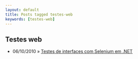 ```yaml
---
layout: default
title: Posts tagged testes-web
keywords: [testes-web]
---
```

<h2 class="category">Testes web</h2>
<ul class="posts">
<li>
<p>
<span class="date">06/10/2010</span> &raquo; 
<a href="/blog/testes-de-interfaces-com-selenium-em-net">Testes de interfaces com Selenium em .NET</a>
</p>
</li> 
</ul>
